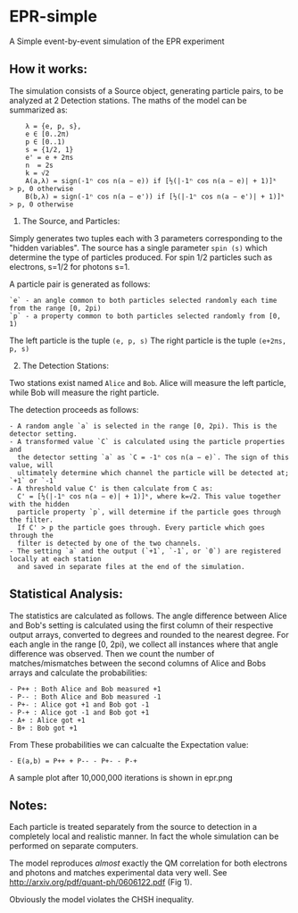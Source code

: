 EPR-simple
==========

A Simple event-by-event simulation of the EPR experiment

How it works:
------------
The simulation consists of a Source object, generating particle pairs, to be analyzed at 2 Detection stations. The maths of the model can be summarized as:  

        λ = {e, p, s},
        e ∈ [0..2π) 
        p ∈ [0..1)
        s = {1/2, 1}
        e' = e + 2πs
        n  = 2s
        k = √2
        A(a,λ) = sign(-1ⁿ cos n(a − e)) if [½(|-1ⁿ cos n(a − e)| + 1)]ᵏ > p, 0 otherwise
        B(b,λ) = sign(-1ⁿ cos n(a − e')) if [½(|-1ⁿ cos n(a − e')| + 1)]ᵏ > p, 0 otherwise


1) The Source, and Particles:

Simply generates two tuples each with 3 parameters corresponding to the "hidden variables".
The source has a single parameter `spin (s)` which determine the type of particles produced. For spin 1/2 particles such as electrons, s=1/2 for photons s=1.

A particle pair is generated as follows:  

    `e` - an angle common to both particles selected randomly each time from the range [0, 2pi)
    `p` - a property common to both particles selected randomly from [0, 1)
    
The left particle is the tuple `(e, p, s)`
The right particle is the tuple `(e+2πs, p, s)`

2) The Detection Stations:  

Two stations exist named `Alice` and `Bob`. Alice will measure the left particle, while Bob will measure the right particle.

The detection proceeds as follows:  

    - A random angle `a` is selected in the range [0, 2pi). This is the detector setting.
    - A transformed value `C` is calculated using the particle properties and 
      the detector setting `a` as `C = -1ⁿ cos n(a − e)`. The sign of this value, will 
      ultimately determine which channel the particle will be detected at; `+1` or `-1`
    - A threshold value C' is then calculate from C as:
      C' = [½(|-1ⁿ cos n(a − e)| + 1)]ᵏ, where k=√2. This value together with the hidden 
      particle property `p`, will determine if the particle goes through the filter. 
      If C' > p the particle goes through. Every particle which goes through the 
      filter is detected by one of the two channels.
    - The setting `a` and the output (`+1`, `-1`, or `0`) are registered locally at each station
      and saved in separate files at the end of the simulation.
      

Statistical Analysis:
--------------------    
The statistics are calculated as follows. The angle difference between Alice and Bob's setting is calculated using the first column of their respective output arrays, converted to degrees and rounded to the nearest degree. For each angle in the range [0, 2pi), we collect all instances where that angle difference was observed. Then we count the number of matches/mismatches between the second columns of Alice and Bobs arrays and calculate the probabilities:  

    - P++ : Both Alice and Bob measured +1
    - P-- : Both Alice and Bob measured -1
    - P+- : Alice got +1 and Bob got -1
    - P-+ : Alice got -1 and Bob got +1
    - A+ : Alice got +1
    - B+ : Bob got +1

From These probabilities we can calcualte the Expectation value:  
    
    - E(a,b) = P++ + P-- - P+- - P-+  
    
A sample plot after 10,000,000 iterations is shown in epr.png

Notes:
-----
Each particle is treated separately from the source to detection in a completely local and realistic manner. In fact the whole simulation can be performed on separate computers.

The model reproduces *almost* exactly the QM correlation for both electrons and photons
and matches experimental data very well. See http://arxiv.org/pdf/quant-ph/0606122.pdf (Fig 1).

Obviously the model violates the CHSH inequality.
